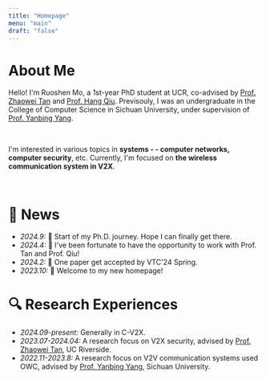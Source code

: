 ```yaml
---
title: "Homepage"
menu: "main"
draft: "false"
---
```

# About Me
Hello! I'm Ruoshen Mo, a 1st-year PhD student at UCR, co-advised by [Prof. Zhaowei Tan](https://cs.ucr.edu/~ztan/) and [Prof. Hang Qiu](https://hangqiu.github.io/). Previsouly, I was an undergraduate in the College of Computer Science in Sichuan University, under supervision of [Prof. Yanbing Yang](https://scholar.google.com/citations?user=qpLuOggAAAAJ).

&nbsp;

I'm interested in various topics in **systems - - computer networks, computer security**, etc. Currently, I'm focused on **the wireless communication system in V2X**. 

&nbsp;

# 📢 News
- *2024.9:* 🎉 Start of my Ph.D. journey. Hope I can finally get there.
- *2024.4:* 🎉 I've been fortunate to have the opportunity to work with Prof. Tan and Prof. Qiu!
- *2024.2:* 🎉 One paper get accepted by VTC'24 Spring.
- *2023.10:* 🎉 Welcome to my new homepage!

# 🔍 Research Experiences
- *2024.09-present:* Generally in C-V2X. 
- *2023.07-2024.04:* A research focus on V2X security, advised by [Prof. Zhaowei Tan](https://cs.ucr.edu/~ztan/), UC Riverside.
- *2022.11-2023.8:* A research focus on V2V communication systems used OWC, advised by [Prof. Yanbing Yang](https://scholar.google.com/citations?user=qpLuOggAAAAJ), Sichuan University.

<script type='text/javascript' id='mapmyvisitors' src='https://mapmyvisitors.com/map.js?cl=080808&w=a&t=tt&d=f8qWx_QFphcnlZIXLc9q7HdY1ARjP0tCgLI5w_STvy4&co=ffffff&cmo=3acc3a&cmn=ff5353&ct=050000'></script>
